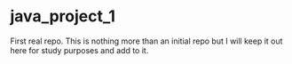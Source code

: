 # java_project_1
First real repo.
This is nothing more than an initial repo but I will keep it out here for study purposes and add to it.
